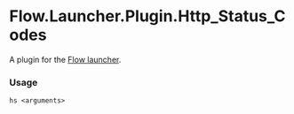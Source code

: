Flow.Launcher.Plugin.Http_Status_Codes
==================

A plugin for the [Flow launcher](https://github.com/Flow-Launcher/Flow.Launcher).

### Usage

    hs <arguments>